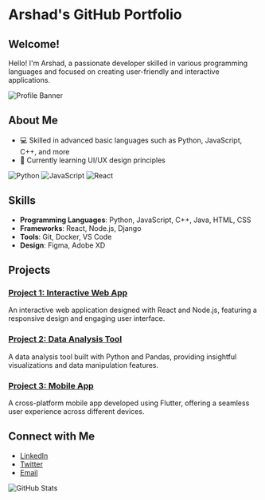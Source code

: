 # Arshad's GitHub Portfolio

## Welcome!

Hello! I'm Arshad, a passionate developer skilled in various programming languages and focused on creating user-friendly and interactive applications.

![Profile Banner](https://66.media.tumblr.com/2b2ef6c4ac04ceaca2b43f15a87db9fd/tumblr_pjxsy1MCGc1y0yrefo3_r1_500.gifv)

## About Me
- 💻 Skilled in advanced basic languages such as Python, JavaScript, C++, and more
- 🌱 Currently learning UI/UX design principles

![Python](https://img.shields.io/badge/Python-3.8-blue)
![JavaScript](https://img.shields.io/badge/JavaScript-ES6-yellow)
![React](https://img.shields.io/badge/React-17.0-blue)

## Skills
- **Programming Languages**: Python, JavaScript, C++, Java, HTML, CSS
- **Frameworks**: React, Node.js, Django
- **Tools**: Git, Docker, VS Code
- **Design**: Figma, Adobe XD

## Projects
### [Project 1: Interactive Web App](projects/interactive-web-app)
An interactive web application designed with React and Node.js, featuring a responsive design and engaging user interface.

### [Project 2: Data Analysis Tool](projects/data-analysis-tool)
A data analysis tool built with Python and Pandas, providing insightful visualizations and data manipulation features.

### [Project 3: Mobile App](projects/mobile-app)
A cross-platform mobile app developed using Flutter, offering a seamless user experience across different devices.

## Connect with Me
- [LinkedIn](https://www.linkedin.com/in/arshad)
- [Twitter](https://twitter.com/arshad)
- [Email](mailto:remotearshad@gmail.com)

![GitHub Stats](https://github-readme-stats.vercel.app/api?username=arshad&show_icons=true&theme=radical)
